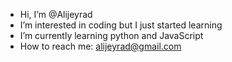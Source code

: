 - Hi, I’m @Alijeyrad
- I’m interested in coding but I just started learning
- I’m currently learning python and JavaScript
- How to reach me: alijeyrad@gmail.com

<!---
Alijeyrad/Alijeyrad is a ✨ special ✨ repository because its `README.md` (this file) appears on your GitHub profile.
You can click the Preview link to take a look at your changes.
--->
